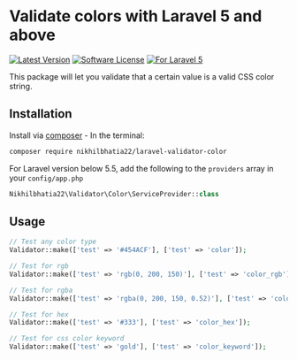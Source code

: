 # Validate colors with Laravel 5 and above
[![Latest Version](https://img.shields.io/github/issues/nikhilbhatia22/laravel-validator-color)](https://github.com/nikhilbhatia22/laravel-validator-color/releases)
[![Software License](https://img.shields.io/badge/license-MIT-brightgreen.svg?style=flat-square)](LICENSE.md)
[![For Laravel 5](https://img.shields.io/badge/Laravel-5.x|6.x|7.x-orange.svg?style=flat-square)](https://github.com/nikhilbhatia22/laravel-validator-color)

This package will let you validate that a certain value is a valid CSS color string.

## Installation

Install via [composer](https://getcomposer.org/) - In the terminal:
```bash
composer require nikhilbhatia22/laravel-validator-color
```

For Laravel version below 5.5, add the following to the `providers` array in your `config/app.php`
```php
Nikhilbhatia22\Validator\Color\ServiceProvider::class
```

## Usage

```php
// Test any color type
Validator::make(['test' => '#454ACF'], ['test' => 'color']);

// Test for rgb 
Validator::make(['test' => 'rgb(0, 200, 150)'], ['test' => 'color_rgb']);

// Test for rgba 
Validator::make(['test' => 'rgba(0, 200, 150, 0.52)'], ['test' => 'color_rgba']);

// Test for hex 
Validator::make(['test' => '#333'], ['test' => 'color_hex']);

// Test for css color keyword 
Validator::make(['test' => 'gold'], ['test' => 'color_keyword']);
